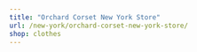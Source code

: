 ```yaml
---
title: "Orchard Corset New York Store"
url: /new-york/orchard-corset-new-york-store/
shop: clothes
---
```

